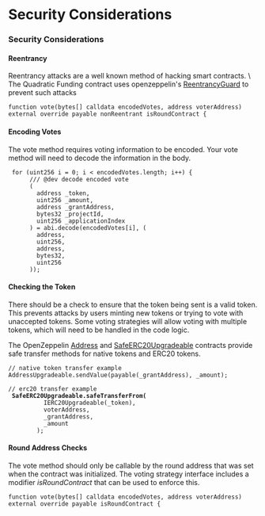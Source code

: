 # Security Considerations

### Security Considerations

#### Reentrancy

Reentrancy attacks are a well known method of hacking smart contracts. \ The
Quadratic Funding contract uses openzeppelin's
[ReentrancyGuard](https://docs.openzeppelin.com/contracts/4.x/api/security#ReentrancyGuard)
to prevent such attacks

`function vote(bytes[] calldata encodedVotes, address voterAddress) external
override payable nonReentrant isRoundContract {`

#### Encoding Votes

The vote method requires voting information to be encoded. Your vote method will
need to decode the information in the body.

     for (uint256 i = 0; i < encodedVotes.length; i++) {
          /// @dev decode encoded vote
          (
            address _token,
            uint256 _amount,
            address _grantAddress,
            bytes32 _projectId,
            uint256 _applicationIndex
          ) = abi.decode(encodedVotes[i], (
            address,
            uint256,
            address,
            bytes32,
            uint256
          ));

#### Checking the Token

There should be a check to ensure that the token being sent is a valid token.
This prevents attacks by users minting new tokens or trying to vote with
unaccepted tokens. Some voting strategies will allow voting with multiple
tokens, which will need to be handled in the code logic.

The OpenZeppelin
[Address](https://docs.openzeppelin.com/contracts/4.x/api/utils#Address) and
[SafeERC20Upgradeable](https://docs.openzeppelin.com/contracts/4.x/api/token/erc20)
contracts provide safe transfer methods for native tokens and ERC20
tokens.&#x20;

<pre><code>// native token transfer example
AddressUpgradeable.sendValue(payable(_grantAddress), _amount);

// erc20 transfer example
<strong> SafeERC20Upgradeable.safeTransferFrom(
</strong>          IERC20Upgradeable(_token),
          voterAddress,
          _grantAddress,
          _amount
        );
</code></pre>

#### Round Address Checks

The vote method should only be callable by the round address that was set when
the contract was initialized. The voting strategy interface includes a modifier
*isRoundContract* that can be used to enforce this.

`function vote(bytes[] calldata encodedVotes, address voterAddress) external
override payable isRoundContract {`
